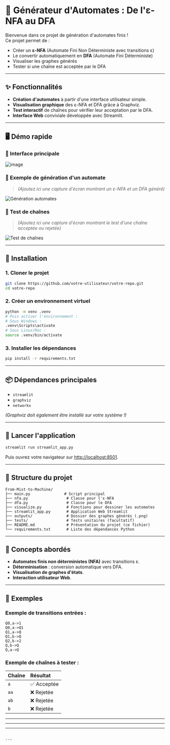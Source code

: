 
# 🚀 Générateur d'Automates : De l'ε-NFA au DFA

Bienvenue dans ce projet de génération d'automates finis !  
Ce projet permet de :
- Créer un **ε-NFA** (Automate Fini Non Déterministe avec transitions ε)
- Le convertir automatiquement en **DFA** (Automate Fini Déterministe)
- Visualiser les graphes générés
- Tester si une chaîne est acceptée par le DFA

---

## ✨ Fonctionnalités

- **Création d'automates** à partir d'une interface utilisateur simple.
- **Visualisation graphique** des ε-NFA et DFA grâce à Graphviz.
- **Test interactif** de chaînes pour vérifier leur acceptation par le DFA.
- **Interface Web** conviviale développée avec Streamlit.

---

## 🖥️ Démo rapide

### 🔹 Interface principale


![image](https://github.com/user-attachments/assets/766ef6b1-428b-463f-a154-f1fb439c65ff)

### 🔹 Exemple de génération d'un automate

> *(Ajoutez ici une capture d'écran montrant un ε-NFA et un DFA généré)*

![Génération automates](PLACEHOLDER_AUTOMATE.png)

### 🔹 Test de chaînes

> *(Ajoutez ici une capture d'écran montrant le test d'une chaîne acceptée ou rejetée)*

![Test de chaînes](PLACEHOLDER_TEST.png)

---

## 🔧 Installation

### 1. Cloner le projet

```bash
git clone https://github.com/votre-utilisateur/votre-repo.git
cd votre-repo
```

### 2. Créer un environnement virtuel

```bash
python -m venv .venv
# Puis activer l'environnement :
# Sous Windows :
.venv\Scripts\activate
# Sous Linux/Mac :
source .venv/bin/activate
```

### 3. Installer les dépendances

```bash
pip install -r requirements.txt
```

---

## 📦 Dépendances principales

- `streamlit`
- `graphviz`
- `networkx`

*(Graphviz doit également être installé sur votre système !)*

---

## 🚀 Lancer l'application

```bash
streamlit run streamlit_app.py
```

Puis ouvrez votre navigateur sur [http://localhost:8501](http://localhost:8501).

---

## 📂 Structure du projet

```
From-Mist-to-Machine/
├── main.py               # Script principal
├── nfa.py                 # Classe pour l'ε-NFA
├── dfa.py                 # Classe pour le DFA
├── visualize.py           # Fonctions pour dessiner les automates
├── streamlit_app.py       # Application Web Streamlit
├── outputs/               # Dossier des graphes générés (.png)
├── tests/                 # Tests unitaires (facultatif)
├── README.md              # Présentation du projet (ce fichier)
└── requirements.txt       # Liste des dépendances Python
```

---

## 🧠 Concepts abordés

- **Automates finis non déterministes (NFA)** avec transitions ε.
- **Déterminisation** : conversion automatique vers DFA.
- **Visualisation de graphes d'états**.
- **Interaction utilisateur Web**.

---

## 📌 Exemples

### Exemple de transitions entrées :

```
Q0,a->1
Q0,a->Q1
Q1,a->Q
Q1,b->Q
Q2,b->2
Q,b->Q
Q,a->Q
```

### Exemple de chaînes à tester :
| Chaîne | Résultat |
|:-------|:---------|
| `a`    | ✅ Acceptée |
| `aa`   | ❌ Rejetée |
| `ab`   | ❌ Rejetée |
| `b`    | ❌ Rejetée |

---



---



---
```

---


